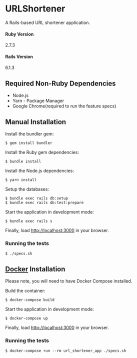 # URLShortener

A Rails-based URL shortener application.

#### Ruby Version
2.7.3

#### Rails Version
6.1.3

## Required Non-Ruby Dependencies
* Node.js
* Yarn - Package Manager
* Google Chrome(required to run the feature specs)

## Manual Installation

Install the bundler gem:
```
$ gem install bundler
```

Install the Ruby gem dependencies:
```
$ bundle install
```

Install the Node.js dependencies:
```
$ yarn install
```

Setup the databases:
```
$ bundle exec rails db:setup
$ bundle exec rails db:test:prepare
```

Start the application in development mode:
```
$ bundle exec rails s
```

Finally, load [http://localhost:3000](http://localhost:3000) in your browser.

### Running the tests

```
$ ./specs.sh
```

## [Docker](https://docs.docker.com/) Installation
Please note, you will need to have Docker Compose installed.

Build the container:
```
$ docker-compose build
```

Start the application in development mode:
```
$ docker-compose up
```

Finally, load [http://localhost:3000](http://localhost:3000) in your browser.

### Running the tests

```
$ docker-compose run --rm url_shortener_app ./specs.sh
```
